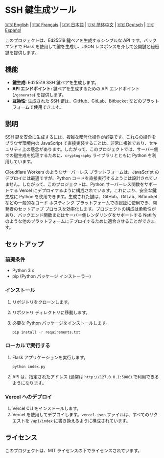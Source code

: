 # SSH 鍵生成ツール

[🇺🇸 English](README.md) | [🇫🇷 Français](README_fr.md) | [🇯🇵 日本語](README_ja.md) | [🇨🇳 简体中文](README_zh-cn.md) | [🇩🇪 Deutsch](README_de.md) | [🇪🇸 Español](README_es.md)

このプロジェクトは、Ed25519 鍵ペアを生成するシンプルな API です。バックエンドで Flask を使用して鍵を生成し、JSON レスポンスを介して公開鍵と秘密鍵を提供します。

## 機能

* **鍵生成:** Ed25519 SSH 鍵ペアを生成します。
* **API エンドポイント:** 鍵ペアを生成するための API エンドポイント (`/generate`) を提供します。
* **互換性:** 生成された SSH 鍵は、GitHub、GitLab、Bitbucket などのプラットフォームで使用できます。

## 説明

SSH 鍵を安全に生成するには、複雑な暗号化操作が必要です。これらの操作をブラウザ環境内の JavaScript で直接実装することは、非常に複雑であり、セキュリティ上の懸念があります。したがって、このプロジェクトでは、サーバー側での鍵生成を処理するために、`cryptography` ライブラリとともに Python を利用しています。

Cloudflare Workers のようなサーバーレス プラットフォームは、JavaScript のデプロイには最適ですが、Python コードを直接実行するようには設計されていません。したがって、このプロジェクトは、Python サーバーレス関数をサポートする Vercel にデプロイするように構成されています。これにより、安全な鍵生成に Python を使用できます。生成された鍵は、GitHub、GitLab、Bitbucket などの一般的なコード ホスティング プラットフォームでの認証に使用でき、開発者のセットアップ プロセスを効率化します。プロジェクトの構成は柔軟性があり、バックエンド関数またはサーバー側レンダリングをサポートする Netlify のような他のプラットフォームにデプロイするために適合させることができます。

## セットアップ

### 前提条件

* Python 3.x
* pip (Python パッケージ インストーラー)

### インストール

1.  リポジトリをクローンします。
2.  リポジトリ ディレクトリに移動します。
3.  必要な Python パッケージをインストールします。

    ```bash
    pip install -r requirements.txt
    ```

### ローカルで実行する

1.  Flask アプリケーションを実行します。

    ```bash
    python index.py
    ```
2.  API は、指定されたアドレス (通常は `http://127.0.0.1:5000`) で利用できるようになります。

### Vercel へのデプロイ

1.  Vercel CLI をインストールします。
2.  Vercel を使用してデプロイします。`vercel.json` ファイルは、すべてのリクエストを `/api/index` に書き換えるように構成されています。

## ライセンス

このプロジェクトは、MIT ライセンスの下でライセンスされています。
